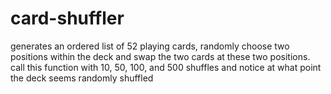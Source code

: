 # card-shuffler
generates an ordered list of 52 playing cards, randomly choose two positions within the deck and swap the two cards at these two positions. call this function with 10, 50, 100, and 500 shuffles and notice at what point the deck seems randomly shuffled
